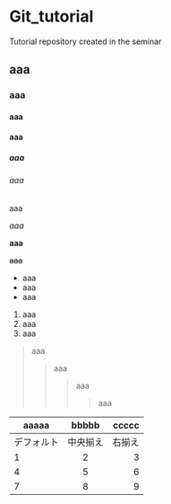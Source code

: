 # Git_tutorial
 Tutorial repository created in the seminar

## aaa

### aaa

#### aaa

#### aaa

##### aaa

###### aaa

aaa

*aaa*

**aaa**

~~aaa~~

* aaa
* aaa
* aaa

1. aaa
1. aaa
1. aaa

>aaa
>>aaa
>>>aaa
>>>>aaa

| aaaaa | bbbbb | ccccc |
|---|:---:|---:|
| デフォルト | 中央揃え | 右揃え |
| 1 | 2 | 3 |
| 4 | 5 | 6 |
| 7 | 8 | 9 |
